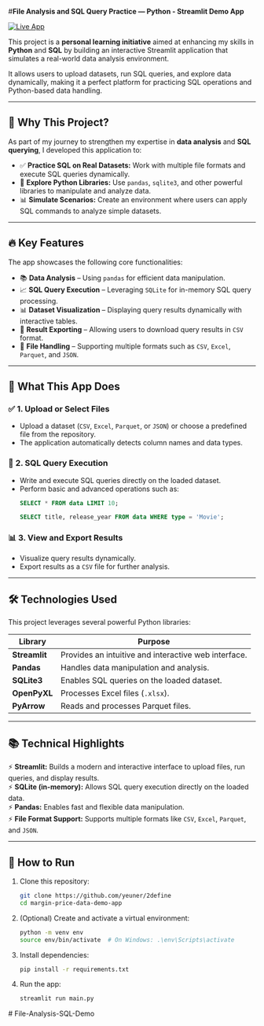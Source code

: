 #**File Analysis and SQL Query Practice — Python - Streamlit Demo App**

[![Live App](https://img.shields.io/badge/LIVE%20APP-CLICK%20TO%20VIEW-green?style=for-the-badge)](https://todoooooo-app-url.com)

This project is a **personal learning initiative** aimed at enhancing my skills in **Python** and **SQL** by building an interactive Streamlit application that simulates a real-world data analysis environment. 

It allows users to upload datasets, run SQL queries, and explore data dynamically, making it a perfect platform for practicing SQL operations and Python-based data handling.

---

## 🎯 **Why This Project?**

As part of my journey to strengthen my expertise in **data analysis** and **SQL querying**, I developed this application to:

- ✅ **Practice SQL on Real Datasets:** Work with multiple file formats and execute SQL queries dynamically.  
- 🎯 **Explore Python Libraries:** Use `pandas`, `sqlite3`, and other powerful libraries to manipulate and analyze data.  
- 📊 **Simulate Scenarios:** Create an environment where users can apply SQL commands to analyze simple datasets.  

---

## 🔥 **Key Features**

The app showcases the following core functionalities:

- 📚 **Data Analysis** – Using `pandas` for efficient data manipulation.  
- 📈 **SQL Query Execution** – Leveraging `SQLite` for in-memory SQL query processing.  
- 📊 **Dataset Visualization** – Displaying query results dynamically with interactive tables.  
- 💾 **Result Exporting** – Allowing users to download query results in `CSV` format.  
- 🔎 **File Handling** – Supporting multiple formats such as `CSV`, `Excel`, `Parquet`, and `JSON`.

---

## 📝 **What This App Does**

### ✅ **1. Upload or Select Files**
- Upload a dataset (`CSV`, `Excel`, `Parquet`, or `JSON`) or choose a predefined file from the repository.
- The application automatically detects column names and data types.

### 📝 **2. SQL Query Execution**
- Write and execute SQL queries directly on the loaded dataset.
- Perform basic and advanced operations such as:
    ```sql
    SELECT * FROM data LIMIT 10;
    ```
    ```sql
    SELECT title, release_year FROM data WHERE type = 'Movie';
    ```

### 📊 **3. View and Export Results**
- Visualize query results dynamically.
- Export results as a `CSV` file for further analysis.

---

## 🛠️ **Technologies Used**

This project leverages several powerful Python libraries:

| Library    | Purpose                                           |
|------------|---------------------------------------------------|
| **Streamlit**  | Provides an intuitive and interactive web interface. |
| **Pandas**     | Handles data manipulation and analysis.          |
| **SQLite3**    | Enables SQL queries on the loaded dataset.        |
| **OpenPyXL**   | Processes Excel files (`.xlsx`).                  |
| **PyArrow**    | Reads and processes Parquet files.                |

---

## 📚 **Technical Highlights**

⚡️ **Streamlit:** Builds a modern and interactive interface to upload files, run queries, and display results.  
⚡️ **SQLite (in-memory):** Allows SQL query execution directly on the loaded data.  
⚡️ **Pandas:** Enables fast and flexible data manipulation.  
⚡️ **File Format Support:** Supports multiple formats like `CSV`, `Excel`, `Parquet`, and `JSON`.

---

## 📂 How to Run

1. Clone this repository:
   ```bash
   git clone https://github.com/yeuner/2define
   cd margin-price-data-demo-app
   ```

2. (Optional) Create and activate a virtual environment:
   ```bash
   python -m venv env
   source env/bin/activate  # On Windows: .\env\Scripts\activate
   ```

3. Install dependencies:
   ```bash
   pip install -r requirements.txt
   ```

4. Run the app:
   ```bash
   streamlit run main.py
   ```

#   F i l e - A n a l y s i s - S Q L - D e m o  
 